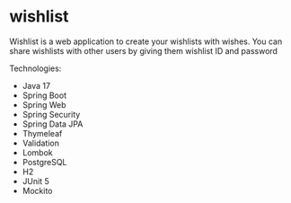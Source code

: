 # wishlist

Wishlist is a web application to create your wishlists with wishes.
You can share wishlists with other users by giving them wishlist ID and password 


Technologies: 
- Java 17
- Spring Boot
- Spring Web
- Spring Security
- Spring Data JPA
- Thymeleaf
- Validation
- Lombok
- PostgreSQL
- H2
- JUnit 5
- Mockito
